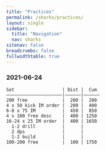```yaml
---
title: "Practices"
permalink: /sharks/practices/
layout: single
sidebar:
  title: "Navigation"
  nav: sharks
sitenav: false
breadcrumbs: false
fullwidthtable: true
---
```


<style>
  div .highlighter-rouge {
    background: unset;
    color: unset;
    line-height: 1.25;
  }
</style>

### 2021-06-24

```text
Set                  | Dist |  Cum
—————————————————————|——————|——————
200 free             |  200 |  200
4 x 50 kick IM order |  200 |  400
6-8 x 75 IM          |  450 |  850
4 x 100 free desc    |  400 | 1250
16-24 x 25 IM order  |  400 | 1650
  1-2 drill          |      |
  2 dps              |      |
  1-2 build          |      |
100-200 free         |  100 | 1750
```
